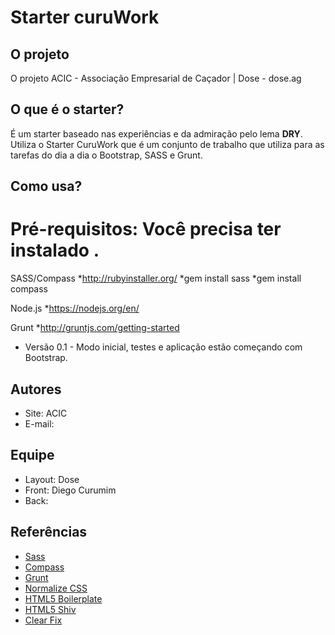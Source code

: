 # Starter curuWork

## O projeto

O projeto ACIC - Associação Empresarial de Caçador | Dose - dose.ag

## O que é o starter?

É um starter baseado nas experiências e da admiração pelo lema **DRY**. Utiliza o Starter CuruWork que é um conjunto de trabalho que utiliza para as tarefas do dia a dia o Bootstrap, SASS e Grunt.


## Como usa?
# Pré-requisitos: Você precisa ter instalado .

SASS/Compass
*http://rubyinstaller.org/
*gem install sass
*gem install compass


Node.js
*https://nodejs.org/en/

Grunt
*http://gruntjs.com/getting-started


* Versão 0.1 - Modo inicial, testes e aplicação estão começando com Bootstrap.


## Autores

* Site: ACIC
* E-mail: 

## Equipe

* Layout: Dose
* Front: Diego Curumim
* Back: 


## Referências

* [Sass](http://sass-lang.com/)
* [Compass](http://compass-style.org/)
* [Grunt](http://gruntjs.com/)
* [Normalize CSS](http://necolas.github.io/normalize.css/)
* [HTML5 Boilerplate](http://html5boilerplate.com/)
* [HTML5 Shiv](https://github.com/aFarkas/html5shiv)
* [Clear Fix](http://nicolasgallagher.com/micro-clearfix-hack/)
